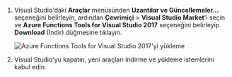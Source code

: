1. Visual Studio'daki **Araçlar** menüsünden **Uzantılar ve Güncellemeler...** seçeneğini belirleyin, ardından **Çevrimiçi** > **Visual Studio Market**'i seçin ve **Azure Functions Tools for Visual Studio 2017** seçeneğini belirleyip **Download** (İndir) düğmesine tıklayın.
 
    ![Azure Functions Tools for Visual Studio 2017'yi yükleme](./media/functions-install-vstools/functions-vstools-install.png)

2. Visual Studio'yu kapatın, yeni araçları indirme ve yükleme istemlerini kabul edin. 
